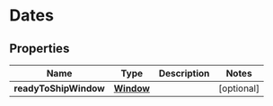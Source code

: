 
# Dates

## Properties
Name | Type | Description | Notes
------------ | ------------- | ------------- | -------------
**readyToShipWindow** | [**Window**](Window.md) |  |  [optional]



